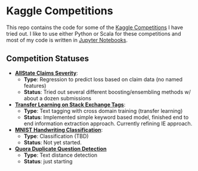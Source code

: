 # Kaggle Competitions

This repo contains the code for some of the [Kaggle Competitions](http://www.kaggle.com) I have tried out. I like to use either Python or Scala for these competitions and most of my code is written in [Jupyter Notebooks](http://www.jupyter.org).

## Competition Statuses
- **[AllState Claims Severity](./AllState)**: 
	- **Type**: Regression to predict loss based on claim data (no named features)
	- **Status**: Tried out several different boosting/ensembling methods w/ about a dozen submissions
- **[Transfer Learning on Stack Exchange Tags](./StackExchange)**:
	- **Type**: Text tagging with cross domain training (transfer learning)
	- **Status**: Implemented simple keyword based model, finished end to end information extraction approach. Currently refining IE approach.
- **[MNIST Handwriting Classification](./MNIST)**:
	- **Type**: Classification (TBD)
	- **Status**: Not yet started.
- **[Quora Duplicate Question Detection](./Quora)**
	- **Type**: Text distance detection 
	- **Status**: just starting
